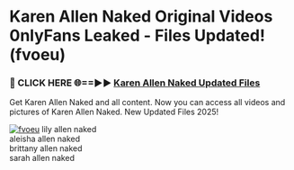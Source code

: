 # Karen Allen Naked Original Videos 0nlyFans Leaked - Files Updated! (fvoeu)

<h3>🔴 CLICK HERE 🌐==►► <a href="https://tinyurl.com/yckcrads" rel="nofollow">Karen Allen Naked Updated Files</a></h3>

Get Karen Allen Naked and all content. Now you can access all videos and pictures of Karen Allen Naked. New Updated Files 2025!

[![fvoeu](https://i.imgur.com/hpKpOFt.gif)](https://tinyurl.com/yckcrads)
lily allen naked<br>
aleisha allen naked<br>
brittany allen naked<br>
sarah allen naked
